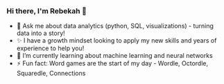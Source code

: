 ### Hi there, I'm Rebekah 👋

- 💬 Ask me about data analytics (python, SQL, visualizations) - turning data into a story!
- ✨ I have a growth mindset looking to apply my new skills and years of experience to help you!
- 🌱 I’m currently learning about machine learning and neural networks
- ⚡ Fun fact: Word games are the start of my day - Wordle, Octordle, Squaredle, Connections

<!--
**vt-bekah/vt-bekah** is a ✨ _special_ ✨ repository because its `README.md` (this file) appears on your GitHub profile.

Here are some ideas to get you started:

- 🔭 I’m currently working on ...
- 🌱 I’m currently learning ...
- 👯 I’m looking to collaborate on ...
- 🤔 I’m looking for help with ...
- 💬 Ask me about ...
- 📫 How to reach me: ...
- 😄 Pronouns: ...
- ⚡ Fun fact: ...
-->
